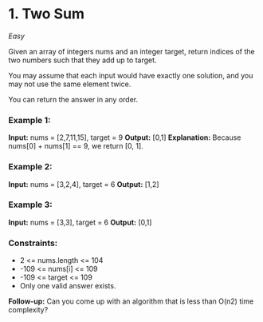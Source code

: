 # 1. Two Sum
*Easy*

Given an array of integers nums and an integer target, return indices of the two numbers such that they add up to target.

You may assume that each input would have exactly one solution, and you may not use the same element twice.

You can return the answer in any order.

 

### Example 1:

**Input:** nums = [2,7,11,15], target = 9
**Output:** [0,1]
**Explanation:** Because nums[0] + nums[1] == 9, we return [0, 1].

### Example 2:

**Input:** nums = [3,2,4], target = 6
**Output:** [1,2]

### Example 3:

**Input:** nums = [3,3], target = 6
**Output:** [0,1]
 

### Constraints:

- 2 <= nums.length <= 104
- -109 <= nums[i] <= 109
- -109 <= target <= 109
- Only one valid answer exists.
 

**Follow-up:** Can you come up with an algorithm that is less than O(n2) time complexity?